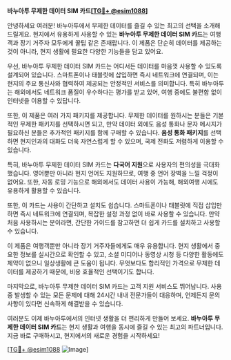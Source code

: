 **바누아투 무제한 데이터 SIM 카드[[TG💪+ @esim1088](https://t.me/s/esim1088)]**

안녕하세요 여러분! 바누아투에서 무제한 데이터를 즐길 수 있는 최고의 선택을 소개해 드릴게요. 현지에서 유용하게 사용할 수 있는 **바누아투 무제한 데이터 SIM 카드**는 여행객과 장기 거주자 모두에게 꿀팁 같은 존재랍니다. 이 제품은 단순히 데이터를 제공하는 것이 아니라, 현지 생활에 필요한 다양한 기능들을 담고 있어요.

우선, 바누아투 무제한 데이터 SIM 카드는 어디서든 데이터를 마음껏 사용할 수 있도록 설계되어 있습니다. 스마트폰이나 태블릿에 삽입하면 즉시 네트워크에 연결되며, 이는 현지의 주요 통신사와 협력하여 제공되는 안정적인 서비스를 의미합니다. 특히 바누아투는 해외에서도 네트워크 품질이 우수하다는 평가를 받고 있어, 여행 중에도 불편함 없이 인터넷을 이용할 수 있답니다.

또한, 이 제품은 여러 가지 패키지를 제공합니다. 무제한 데이터를 원하시는 분들은 기본적인 무제한 패키지를 선택하시면 되고, 만약 데이터 외에도 음성 통화나 문자 메시지가 필요하신 분들은 추가적인 패키지를 함께 구매할 수 있습니다. **음성 통화 패키지**를 선택하면 현지인과의 대화도 더욱 자연스럽게 할 수 있으며, 국제 전화도 저렴하게 이용할 수 있습니다.

특히, 바누아투 무제한 데이터 SIM 카드는 **다국어 지원**으로 사용자의 편의성을 극대화했습니다. 영어뿐만 아니라 현지 언어도 지원하므로, 여행 중 언어 장벽을 느낄 걱정이 없어요. 또한, 자동 로밍 기능으로 해외에서도 데이터 사용이 가능해, 해외여행 시에도 유용하게 활용할 수 있습니다.

또한, 이 카드는 사용이 간단하고 설치도 쉽습니다. 스마트폰이나 태블릿에 직접 삽입만 하면 즉시 네트워크에 연결되며, 복잡한 설정 과정 없이 바로 사용할 수 있습니다. 만약 처음 사용하시는 분이라면, 간단한 가이드를 참고하면 더 쉽게 카드를 설치하고 사용할 수 있습니다.

이 제품은 여행객뿐만 아니라 장기 거주자들에게도 매우 유용합니다. 현지 생활에서 중요한 정보를 실시간으로 확인할 수 있고, 소셜 미디어나 동영상 시청 등 다양한 활동에도 제약이 없으니 일상생활에 큰 도움이 됩니다. 무엇보다도 합리적인 가격으로 무제한 데이터를 제공하기 때문에, 비용 효율적인 선택이기도 합니다.

마지막으로, 바누아투 무제한 데이터 SIM 카드는 고객 지원 서비스도 뛰어납니다. 사용 중 발생할 수 있는 모든 문제에 대해 24시간 내내 전문가들이 대응하며, 언제든지 문의 사항이 있다면 신속하게 해결받을 수 있습니다.

여러분도 이제 바누아투에서의 인터넷 생활을 더 편리하게 만들어 보세요. **바누아투 무제한 데이터 SIM 카드**는 현지 생활과 여행을 동시에 즐길 수 있는 최고의 파트너입니다. 지금 바로 구매하시고, 현지에서의 새로운 경험을 시작하세요!

[[TG💪+ @esim1088](https://t.me/s/esim1088) ![Image](https://i.postimg.cc/Y0z9fWf4/image.png)]